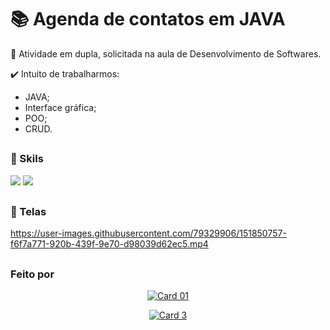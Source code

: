 # 📚 Agenda de contatos em JAVA

📌 Atividade em dupla, solicitada na aula de Desenvolvimento de Softwares.

✔️ Intuito de trabalharmos: 
- JAVA;
- Interface gráfica;
- POO;
- CRUD.

##
### 🚀 Skils
<div>
  <img src="https://img.shields.io/badge/Java-ED8B00?style=for-the-badge&logo=java&logoColor=white">
  <img src="https://img.shields.io/badge/Eclipse-2C2255?style=for-the-badge&logo=eclipse&logoColor=white">
</div>

##
### 🎨 Telas
https://user-images.githubusercontent.com/79329906/151850757-f6f7a771-920b-439f-9e70-d98039d62ec5.mp4

##
### Feito por
<div align="center">
 
 <a href="https://www.linkedin.com/in/hmirandas/">![Card 01](https://user-images.githubusercontent.com/79329906/151829772-bfa2acf4-56a3-4f13-8de2-d1c1dc328406.svg)</a>
 
 <a href="https://github.com/DuS0usa">![Card 3](https://user-images.githubusercontent.com/79329906/151837708-bbed3c36-75ab-4355-a9a0-60894abf7e85.svg)</a>
 
</div>
